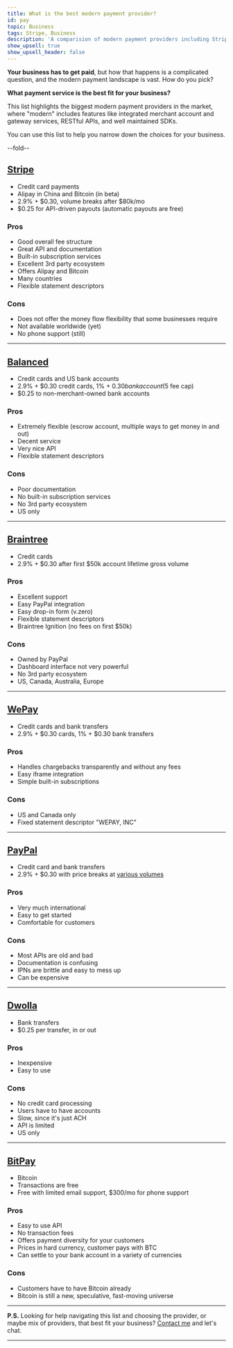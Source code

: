 ```yaml
---
title: What is the best modern payment provider?
id: pay
topic: Business
tags: Stripe, Business
description: 'A comparision of modern payment providers including Stripe, Braintree, Balanced, and more.'
show_upsell: true
show_upsell_header: false
---
```


**Your business has to get paid**, but how that happens is a complicated question, and the modern payment landscape is vast. How do you pick?

**What payment service is the best fit for your business?**

This list highlights the biggest modern payment providers in the market, where "modern" includes features like integrated merchant account and gateway services, RESTful APIs, and well maintained SDKs. 

You can use this list to help you narrow down the choices for your business.

--fold--

## [Stripe](https://stripe.com)

* Credit card payments
* Alipay in China and Bitcoin (in beta)
* 2.9% + $0.30, volume breaks after $80k/mo
* $0.25 for API-driven payouts (automatic payouts are free)

### Pros

* Good overall fee structure
* Great API and documentation
* Built-in subscription services
* Excellent 3rd party ecosystem
* Offers Alipay and Bitcoin
* Many countries
* Flexible statement descriptors

### Cons

* Does not offer the money flow flexibility that some businesses require
* Not available worldwide (yet)
* No phone support (still)

---

## [Balanced](https://www.balancedpayments.com)

* Credit cards and US bank accounts
* 2.9% + $0.30 credit cards, 1% + $0.30 bank account ($5 fee cap)
* $0.25 to non-merchant-owned bank accounts

### Pros

* Extremely flexible (escrow account, multiple ways to get money in and out)
* Decent service
* Very nice API
* Flexible statement descriptors

### Cons

* Poor documentation
* No built-in subscription services
* No 3rd party ecosystem
* US only

---

## [Braintree](https://www.braintreepayments.com)

* Credit cards
* 2.9% + $0.30 after first $50k account lifetime gross volume

### Pros

* Excellent support
* Easy PayPal integration
* Easy drop-in form (v.zero)
* Flexible statement descriptors
* Braintree Ignition (no fees on first $50k)

### Cons

* Owned by PayPal
* Dashboard interface not very powerful
* No 3rd party ecosystem
* US, Canada, Australia, Europe

---

## [WePay](https://www.wepay.com)

* Credit cards and bank transfers
* 2.9% + $0.30 cards, 1% + $0.30 bank transfers

### Pros

* Handles chargebacks transparently and without any fees
* Easy iframe integration
* Simple built-in subscriptions

### Cons

* US and Canada only
* Fixed statement descriptor "WEPAY, INC"

---

## [PayPal](https://www.paypal.com)

* Credit card and bank transfers
* 2.9% + $0.30 with price breaks at [various volumes](https://www.paypal.com/webapps/mpp/merchant-fees)

### Pros

* Very much international
* Easy to get started
* Comfortable for customers

### Cons

* Most APIs are old and bad
* Documentation is confusing
* IPNs are brittle and easy to mess up
* Can be expensive

---

## [Dwolla](https://www.dwolla.com/)

* Bank transfers
* $0.25 per transfer, in or out

### Pros

* Inexpensive
* Easy to use

### Cons

* No credit card processing
* Users have to have accounts
* Slow, since it's just ACH
* API is limited
* US only

---

## [BitPay](https://bitpay.com)

* Bitcoin
* Transactions are free
* Free with limited email support, $300/mo for phone support

### Pros

* Easy to use API
* No transaction fees
* Offers payment diversity for your customers
* Prices in hard currency, customer pays with BTC
* Can settle to your bank account in a variety of currencies

### Cons

* Customers have to have Bitcoin already
* Bitcoin is still a new, speculative, fast-moving universe

---

**P.S.** Looking for help navigating this list and choosing the provider, or maybe mix of providers, that best fit your business? [Contact me](mailto:hi@petekeen.net) and let's chat.

---
